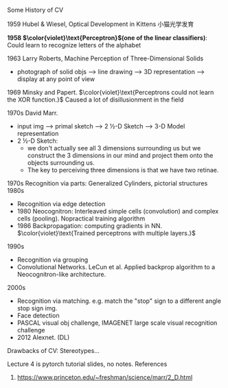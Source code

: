 Some History of CV

1959 Hubel & Wiesel, Optical Development in Kittens 小猫光学发育


**1958 $\color{violet}\text{Perceptron}$(one of the linear classifiers)**: Could learn to recognize letters of the alphabet


1963 Larry Roberts, Machine Perception of Three-Dimensional Solids
- photograph of solid objs --> line drawing --> 3D representation --> display at any point of view


1969 Minsky and Papert.  $\color{violet}\text{Perceptrons could not learn the XOR function.}$ Caused a lot of disillusionment in the field


1970s David Marr.
- input img --> primal sketch -->  2 ½-D Sketch --> 3-D Model representation
- 2 ½-D Sketch:
    - we don't actually see all 3 dimensions surrounding us but we construct the 3 dimensions in our mind and project them onto the objects surrounding us.
    - The key to perceiving three dimensions is that we have two retinae. 

1970s Recognition via parts:  Generalized Cylinders, pictorial structures
1980s 
   - Recognition via edge detection
   - 1980 Neocognitron: Interleaved simple cells (convolution) and complex cells (pooling). Nopractical training algorithm
   - 1986 Backpropagation: computing gradients in NN. $\color{violet}\text{Trained perceptrons with multiple layers.}$

1990s 
   - Recognition via grouping
   - Convolutional Networks. LeCun et al. Applied backprop algorithm to a Neocognitron-like architecture.


2000s 
   - Recognition via matching. e.g. match the "stop" sign to a different angle stop sign img.
   - Face detection
   - PASCAL visual obj challenge, IMAGENET large scale visual recognition challenge
   - 2012 Alexnet. (DL)

Drawbacks of CV: Stereotypes...

Lecture 4 is pytorch tutorial slides, no notes.
References
1. https://www.princeton.edu/~freshman/science/marr/2_D.html